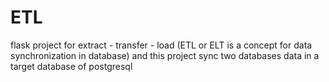 # ETL
flask project for extract - transfer - load (ETL or ELT is a concept for data synchronization in database) and this project sync two databases data in a target database of postgresql
